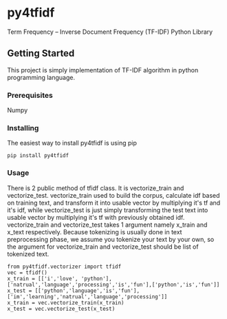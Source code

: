 # py4tfidf

Term Frequency – Inverse Document Frequency (TF-IDF) Python Library

## Getting Started

This project is simply implementation of TF-IDF algorithm in python programming language.

### Prerequisites

Numpy


### Installing

The easiest way to install py4tfidf is using pip

```
pip install py4tfidf
```

### Usage
There is 2 public method of tfidf class. It is vectorize_train and vectorize_test. vectorize_train used to build the corpus, calculate idf based on training text, and transform it into usable vector by multiplying it's tf and it's idf, while vectorize_test is just simply transforming the test text into usable vector by multiplying it's tf with previously obtained idf. vectorize_train and vectorize_test takes 1 argument namely x_train and x_text respectively. Because tokenizing is usually done in text preprocessing phase, we assume you tokenize your text by your own, so the argument for vectorize_train and vectorize_test should be list of tokenized text.
```
from py4tfidf.vectorizer import tfidf
vec = tfidf()
x_train = [['i','love', 'python'],['natrual','language','processing','is','fun'],['python','is','fun']]
x_test = [['python','language','is','fun'],['im','learning','natrual','language','processing']]
x_train = vec.vectorize_train(x_train)
x_test = vec.vectorize_test(x_test)
```
